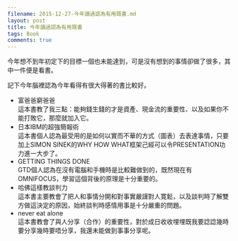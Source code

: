 ```yaml
---
filename: 2015-12-27-今年讀過認為有用既書.md
layout: post
title: 今年讀過認為有用既書
tags: Book
comments: true
---
```


今年想不到年初定下的目標一個也未能達到，可是沒有想到的事情卻做了很多，其中一件便是看書。

記下今年腦裡認為今年看得有很大得著的書比較好。

* 富爸爸窮爸爸  
這本書教了我三點：能夠錢生錢的才是資產、現金流的重要性、以及如果你不能打敗它，那麼就加入它。
* 日本IBM的超強簡報術  
這本書個人認為最受用的是如何以實而不華的方式（圖表）去表達事情，只要加上SIMON SINEK的WHY HOW WHAT框架己經可以令PRESENTATION功力進一大步了。
* GETTING THINGS DONE  
GTD個人認為在沒有電腦和手機時是比較難做到的，既然現在有OMNIFOCUS，學習這個背後的原理是十分重要的。
* 哈佛這樣教談判力  
這本書主要教會了把人和事情分開和對事實嚴謹對人寛鬆，以及談判時了解雙方做這決定的原因，始終談判時感情用事是十分嚴重的問題。
* never eat alone  
這本書教會了與人分享（合作）的重要性，對於成日收收埋埋既我要諗諗幾時要分享幾時要唔分享，我還未能做到事事分享呢。